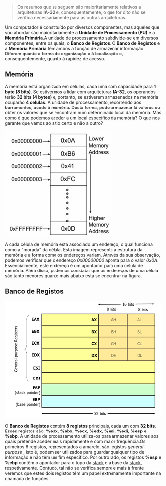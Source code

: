 > Os resumos que se seguem são maioritariamente relativos a arquiteturas **IA-32** e, consequentemente, o que for dito não se verifica necessariamente para as outras arquiteturas.

Um computador é constituído por diversos componentes, mas 
aqueles que vou abordar são maioritariamente a **Unidade de 
Processamento (PU)** e a **Memória Primária**.A unidade de 
processamento subdivide-se em diversos componentes, entre os quais, o 
**Banco de Registos**.
O **Banco de Registos** e a **Memória Primária** têm ambos a 
função de armazenar informação. Diferem quanto à forma de 
organização e à localização e, consequentemente, quanto à rapidez de 
acesso. 

## **Memória**

A memória está organizada em células, cada uma com capacidade 
para **1 byte (8 bits)**. Se estivermos a lidar com arquiteturas **IA-32**, 
os operandos terão **32 bits (4 bytes)** e, portanto, se estiverem 
armazenados na memória ocuparão **4 células**. A unidade de 
processamento, recorrendo aos barramentos, acede à memória. Desta 
forma, pode armazenar lá valores
ou obter os valores que se encontram num determinado local da memória. 
Mas como é que podemos aceder a um local específico da memória? O que 
nos garante
que vamos ao sítio certo e não a outro? 

![image](memory.png "Memoria") 

A cada célula de memória está 
associado um endereço, o qual funciona como a "morada" da célula. 
Esta imagem representa a estrutura da memória e a forma como os endereços variam.
Através da sua observação, podemos verificar que o endereço *0x00000000* aponta para o valor *0x0A*. Essencialmente, este endereço é um apontador para uma célula de memória. Além disso, podemos constatar que os endereços de uma célula são tanto menores quanto mais abaixo esta se encontrar na figura. 

## **Banco de Registos**

![image](registers.png)

O **Banco de Registos** contém **8 registos** principais, cada um com **32 bits**. Esses registos são: **%eax**, **%ebx**, **%ecx**, **%edx**, **%esi**, **%edi**, **%esp** e **%ebp**. A unidade de processamento utiliza-os para armazenar valores aos quais pretende aceder mais rapidamente e com maior frequência.Os primeiros 6 registos, representados a amarelo, são registos *general-purpose* , isto é, podem ser utilizados para guardar qualquer tipo de informação e não têm um fim específico. Por outro lado, os registos **%esp** e **%ebp** contêm o apontador para o topo da [stack](stack.md) e a base da [stack](stack.md), respetivamente.
Contudo, tal não se verifica sempre e mais à frente veremos que estes dois registos têm um papel extremamente importante na chamada de funções.
